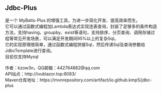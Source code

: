 <h2>Jdbc-Plus</h2> 
是一个 MyBatis-Plus 的增强工具，为进一步简化开发、提高效率而生。</br>
它可以通过函数式编程加Lambda表达式实现连表查询，封装了足够多的条件构造方法，支持having、groupby、exist等语句，支持排序、分页查询、调用存储过程等常见开发场景，可以满足开发期间95%以上的复杂Sql。</br>
它的实现原理很简单，通过函数式编程拼接Sql，然后传递Sql及查询参数给JdbcTemplate进行查询。</br>
目前仅支持Mysql</br></br>
作者：kzow3n，QQ邮箱：442764882@qq.com</br>
API站点：http://ivublazor.top:8083/</br>
Maven仓库地址：https://mvnrepository.com/artifact/io.github.kmp5/jdbc-plus</br>

